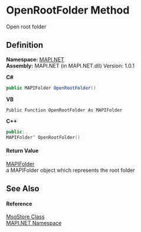 # OpenRootFolder Method


Open root folder



## Definition
**Namespace:** <a href="N_MAPI_NET.md">MAPI.NET</a>  
**Assembly:** MAPI.NET (in MAPI.NET.dll) Version: 1.0.1

**C#**
``` C#
public MAPIFolder OpenRootFolder()
```
**VB**
``` VB
Public Function OpenRootFolder As MAPIFolder
```
**C++**
``` C++
public:
MAPIFolder^ OpenRootFolder()
```



#### Return Value
<a href="T_MAPI_NET_MAPIFolder.md">MAPIFolder</a>  
a MAPIFolder object which represents the root folder

## See Also


#### Reference
<a href="T_MAPI_NET_MsgStore.md">MsgStore Class</a>  
<a href="N_MAPI_NET.md">MAPI.NET Namespace</a>  
